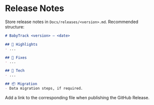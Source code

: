 # Release Notes

Store release notes in `Docs/releases/<version>.md`. Recommended structure:

```markdown
# BabyTrack <version> — <date>

## 🚀 Highlights
- ...

## 🐛 Fixes
- ...

## 🔧 Tech
- ...

## 📦 Migration
- Data migration steps, if required.
```

Add a link to the corresponding file when publishing the GitHub Release.
